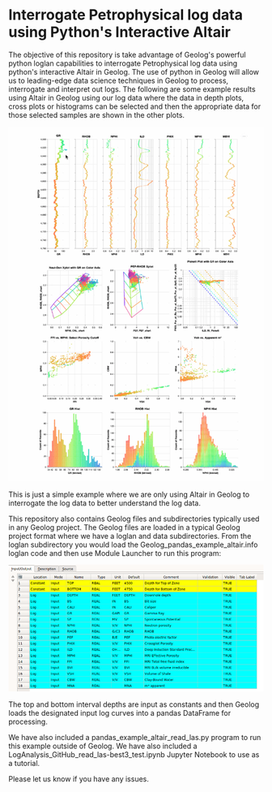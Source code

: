 # Interrogate Petrophysical log data using Python's Interactive Altair
The objective of this repository is take advantage of Geolog's powerful python loglan capabilities to interrogate Petrophysical log data using python's interactive Altair in Geolog. The use of python in Geolog will allow us to leading-edge data science techniques in Geolog to process, interrogate and interpret out logs.
The following are some example results using Altair in Geolog using our log data where the data in depth plots, cross plots or histograms can be selected and then the appropriate data for those selected samples are shown in the other plots. 

![Altair_Image](log_analysis_geolog20_ver2.gif)

This is just a simple example where we are only using Altair in Geolog to interrogate the log data to better understand the log data. 

This repository also contains Geolog files and subdirectories typically used in any Geolog project. The Geolog files are loaded in a typical Geolog project format where we have a loglan and data subdirectories. From the loglan subdirectory you would load the Geolog_pandas_example_altair.info loglan code and then use Module Launcher to run this program:

![Altair_Image2](Geolog_python_loglan.png)

The top and bottom interval depths are input as constants and then Geolog loads the designated input log curves into a pandas DataFrame for processing.

We have also included a pandas_example_altair_read_las.py program to run this example outside of Geolog. We have also included a LogAnalysis_GitHub_read_las-best3_test.ipynb Jupyter Notebook to use as a tutorial.

Please let us know if you have any issues. 






